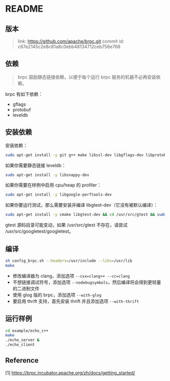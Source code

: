 # README

## 版本

> link: <https://github.com/apache/brpc.git>
> commit id: c67e2145c2e8c81a8c0ebb48134712ceb756e768

## 依赖

> brpc 鼓励静态链接依赖，以便于每个运行 brpc 服务的机器不必再安装依赖。

brpc 有如下依赖：

* gflags
* protobuf
* leveldb

## 安装依赖

安装依赖：

```bash
sudo apt-get install -y git g++ make libssl-dev libgflags-dev libprotobuf-dev libprotoc-dev protobuf-compiler libleveldb-dev
```

如果你需要静态链接 leveldb：

```bash
sudo apt-get install -y libsnappy-dev
```

如果你需要在样例中启用 cpu/heap 的 profiler：

```bash
sudo apt-get install -y libgoogle-perftools-dev
```

如果你要运行测试，那么需要安装并编译 libgtest-dev（它没有被默认编译）：

```bash
sudo apt-get install -y cmake libgtest-dev && cd /usr/src/gtest && sudo cmake . && sudo make && sudo mv lib/libgtest* /usr/lib/ && cd -
```

gtest 源码目录可能变动，如果 /usr/src/gtest 不存在，请尝试 /usr/src/googletest/googletest。

## 编译

```bash
sh config_brpc.sh --headers=/usr/include --libs=/usr/lib
make
```

* 修改编译器为 clang，添加选项 `--cxx=clang++ --cc=clang`
* 不想链接调试符号，添加选项 `--nodebugsymbols`，然后编译将会得到更轻量的二进制文件
* 使用 glog 版的 brpc，添加选项 `--with-glog`
* 要启用 thrift 支持，首先安装 thrift 并且添加选项 `--with-thrift`

## 运行样例

```bash
cd example/echo_c++
make
./echo_server &
./echo_client
```

## Reference

[1] <https://brpc.incubator.apache.org/zh/docs/getting_started/>
